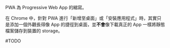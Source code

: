 PWA 為 Progressive Web App 的縮寫。

在 Chrome 中，針對 PWA 進行「新增至桌面」或「安裝應用程式」時，其實只是添加一個外觀長得像 App 的捷徑到桌面，並**不會**像下載真正的 App 一樣將靜態檔案儲存到裝置的 storage。

#TODO

